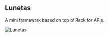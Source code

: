 Lunetas
-------

A mini framework based on top of Rack for APIs.

![Lunetas](http://dulcemexico.com/productos/lunetasgrand.jpg)
